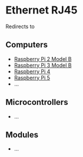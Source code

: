 # Ethernet RJ45
Redirects to

## Computers
- [Raspberry Pi 2 Model B](../Computers/Raspberry_Pi_2_Model_B.md)
- [Raspberry Pi 3 Model B](../Computers/Raspberry_Pi_3_Model_B.md)
- [Raspberry Pi 4](../Computers/Raspberry_Pi_4.md)
- [Raspberry Pi 5](../Computers/Raspberry_Pi_5.md)
- ...

## Microcontrollers
- ...

## Modules
- ...
